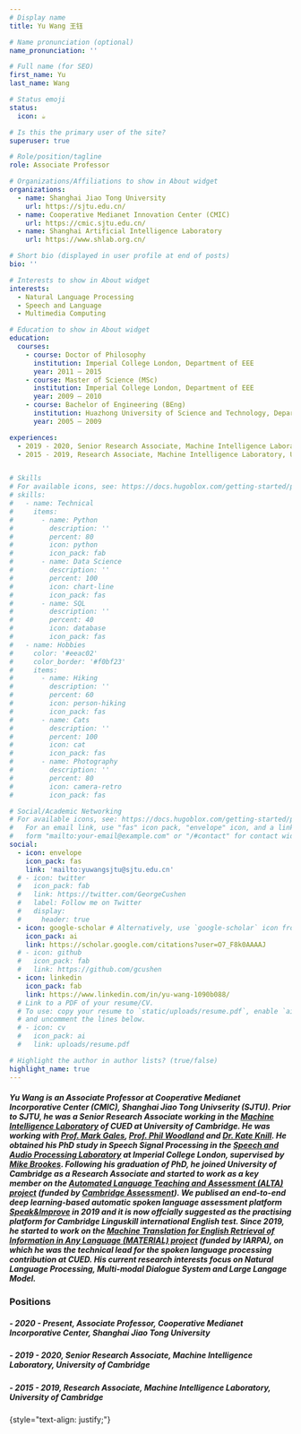 ```yaml
---
# Display name
title: Yu Wang 王钰

# Name pronunciation (optional)
name_pronunciation: ''

# Full name (for SEO)
first_name: Yu
last_name: Wang

# Status emoji
status:
  icon: ☕️

# Is this the primary user of the site?
superuser: true

# Role/position/tagline
role: Associate Professor

# Organizations/Affiliations to show in About widget
organizations:
  - name: Shanghai Jiao Tong University
    url: https://sjtu.edu.cn/
  - name: Cooperative Medianet Innovation Center (CMIC)
    url: https://cmic.sjtu.edu.cn/
  - name: Shanghai Artificial Intelligence Laboratory
    url: https://www.shlab.org.cn/

# Short bio (displayed in user profile at end of posts)
bio: ''

# Interests to show in About widget
interests:
  - Natural Language Processing
  - Speech and Language
  - Multimedia Computing

# Education to show in About widget
education:
  courses:
    - course: Doctor of Philosophy
      institution: Imperial College London, Department of EEE
      year: 2011 – 2015
    - course: Master of Science (MSc)
      institution: Imperial College London, Department of EEE
      year: 2009 – 2010
    - course: Bachelor of Engineering (BEng)
      institution: Huazhong University of Science and Technology, Department of EIE
      year: 2005 – 2009

experiences:
  - 2019 - 2020, Senior Research Associate, Machine Intelligence Laboratory, University of Cambridge 
  - 2015 - 2019, Research Associate, Machine Intelligence Laboratory, University of Cambridge


# Skills
# For available icons, see: https://docs.hugoblox.com/getting-started/page-builder/#icons
# skills:
#   - name: Technical
#     items:
#       - name: Python
#         description: ''
#         percent: 80
#         icon: python
#         icon_pack: fab
#       - name: Data Science
#         description: ''
#         percent: 100
#         icon: chart-line
#         icon_pack: fas
#       - name: SQL
#         description: ''
#         percent: 40
#         icon: database
#         icon_pack: fas
#   - name: Hobbies
#     color: '#eeac02'
#     color_border: '#f0bf23'
#     items:
#       - name: Hiking
#         description: ''
#         percent: 60
#         icon: person-hiking
#         icon_pack: fas
#       - name: Cats
#         description: ''
#         percent: 100
#         icon: cat
#         icon_pack: fas
#       - name: Photography
#         description: ''
#         percent: 80
#         icon: camera-retro
#         icon_pack: fas

# Social/Academic Networking
# For available icons, see: https://docs.hugoblox.com/getting-started/page-builder/#icons
#   For an email link, use "fas" icon pack, "envelope" icon, and a link in the
#   form "mailto:your-email@example.com" or "/#contact" for contact widget.
social:
  - icon: envelope
    icon_pack: fas
    link: 'mailto:yuwangsjtu@sjtu.edu.cn'
  # - icon: twitter
  #   icon_pack: fab
  #   link: https://twitter.com/GeorgeCushen
  #   label: Follow me on Twitter
  #   display:
  #     header: true
  - icon: google-scholar # Alternatively, use `google-scholar` icon from `ai` icon pack
    icon_pack: ai
    link: https://scholar.google.com/citations?user=O7_F8k0AAAAJ
  # - icon: github
  #   icon_pack: fab
  #   link: https://github.com/gcushen
  - icon: linkedin
    icon_pack: fab
    link: https://www.linkedin.com/in/yu-wang-1090b088/
  # Link to a PDF of your resume/CV.
  # To use: copy your resume to `static/uploads/resume.pdf`, enable `ai` icons in `params.yaml`,
  # and uncomment the lines below.
  # - icon: cv
  #   icon_pack: ai
  #   link: uploads/resume.pdf

# Highlight the author in author lists? (true/false)
highlight_name: true
---
```


##### Yu Wang is an Associate Professor at Cooperative Medianet Incorporative Center (CMIC), Shanghai Jiao Tong Univserity (SJTU). Prior to SJTU, he was a Senior Research Associate working in the [Machine Intelligence Laboratory](http://svr-www.eng.cam.ac.uk/) of CUED at University of Cambridge. He was working with [Prof. Mark Gales](http://mi.eng.cam.ac.uk/~mjfg/), [Prof. Phil Woodland](http://mi.eng.cam.ac.uk/~pcw/) and [Dr. Kate Knill](http://mi.eng.cam.ac.uk/~kmk/). He obtained his PhD study in Speech Signal Processing in the [Speech and Audio Processing Laboratory](https://www.imperial.ac.uk/speech-audio-processing) at Imperial College London, supervised by [Mike Brookes](http://www.ee.ic.ac.uk/hp/staff/dmb/dmb.html). Following his graduation of PhD, he joined University of Cambridge as a Research Associate and started to work as a key member on the [Automated Language Teaching and Assessment (ALTA) project](http://alta.cambridgeenglish.org/) (funded by [Cambridge Assessment](https://www.cambridgeassessment.org.uk/)). We publised an end-to-end deep learning-based automatic spoken language assessment platform [Speak&Improve](https://speakandimprove.com/) in 2019 and it is now offcially suggested as the practising platform for Cambridge Linguskill international English test. Since 2019, he started to work on the [Machine Translation for English Retrieval of Information in Any Language (MATERIAL) project](https://www.iarpa.gov/index.php/research-programs/material) (funded by IARPA), on which he was the technical lead for the spoken language processing contribution at CUED. His current research interests focus on Natural Language Processing, Multi-modal Dialogue System and Large Langage Model.


### Positions
##### - 2020 - Present, Associate Professor, Cooperative Medianet Incorporative Center, Shanghai Jiao Tong University
##### - 2019 - 2020, Senior Research Associate, Machine Intelligence Laboratory, University of Cambridge 
##### - 2015 - 2019, Research Associate, Machine Intelligence Laboratory, University of Cambridge

{style="text-align: justify;"}
